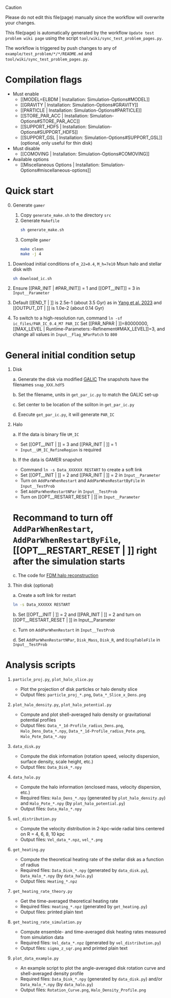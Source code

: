 > [!CAUTION]
> Please do not edit this file(page) manually since the workflow will overwrite your changes.
>
> This file(page) is automatically generated by the workflow `Update test problem wiki page` using the script `tool/wiki/sync_test_problem_pages.py`.
>
> The workflow is triggered by push changes to any of `example/test_problem/*/*/README.md` and `tool/wiki/sync_test_problem_pages.py`.


# Compilation flags
- Must enable
   - [[MODEL=ELBDM | Installation: Simulation-Options#MODEL]]
   - [[GRAVITY | Installation: Simulation-Options#GRAVITY]]
   - [[PARTICLE | Installation: Simulation-Options#PARTICLE]]
   - [[STORE_PAR_ACC | Installation: Simulation-Options#STORE_PAR_ACC]]
   - [[SUPPORT_HDF5 | Installation: Simulation-Options#SUPPORT_HDF5]]
   - [[SUPPORT_GSL | Installation: Simulation-Options#SUPPORT_GSL]] (optional, only useful for thin disk)
- Must disable
   - [[COMOVING | Installation: Simulation-Options#COMOVING]]
- Available options
   - [[Miscellaneous Options | Installation: Simulation-Options#miscellaneous-options]]


# Quick start
0. Generate `gamer`
   1. Copy `generate_make.sh` to the directory `src`
   2. Generate `Makefile`
      ```bash
      sh generate_make.sh
      ```
   3. Compile `gamer`
      ```bash
      make clean
      make -j 4
      ```

1. Download initial conditions of `m_22=0.4`, `M_h=7e10` Msun halo and stellar disk with
   ```bash
   sh download_ic.sh
   ```

2. Ensure [[PAR_INIT | #PAR_INIT]] = 1 and [[OPT__INIT]] = 3 in `Input__Parameter`

3. Default [[END_T | ]] is 2.5e-1 (about 3.5 Gyr) as in [Yang et al. 2023](https://doi.org/10.1093/mnras/stae793) and [[OUTPUT_DT | ]] is 1.0e-2 (about 0.14 Gyr)

4. To switch to a high-resolution run, command `ln -sf ic_files/PAR_IC_0.4_M7 PAR_IC`
   Set [[PAR_NPAR | ]]=80000000, [[MAX_LEVEL | Runtime-Parameters:-Refinement#MAX_LEVEL]]=3, and change all values in `Input__Flag_NParPatch` to `800`


# General initial condition setup
1. Disk

   a. Generate the disk via modified [GALIC](https://github.com/HsunYeong/GALIC.git)
      The snapshots have the filenames `snap_XXX.hdf5`

   b. Set the filename, units in `get_par_ic.py` to match the GALIC set-up

   c. Set center to be location of the soliton in `get_par_ic.py`

   d. Execute `get_par_ic.py`, it will generate `PAR_IC`

2. Halo

   a. If the data is binary file `UM_IC`

      * Set [[OPT__INIT | ]] = 3 and [[PAR_INIT | ]] = 1
      * `Input__UM_IC_RefineRegion` is required

   b. If the data is GAMER snapshot

      * Command `ln -s Data_XXXXXX RESTART` to create a soft link
      * Set [[OPT__INIT | ]] = 2 and [[PAR_INIT | ]] = 2 in `Input__Parameter`
      * Turn on `AddParWhenRestart` and `AddParWhenRestartByFile` in `Input__TestProb`
      * Set `AddParWhenRestartNPar` in `Input__TestProb`
      * Turn on [[OPT__RESTART_RESET | ]] in `Input__Parameter`
      # Recommand to turn off `AddParWhenRestart`, `AddParWhenRestartByFile`, [[OPT__RESTART_RESET | ]] right after the simulation starts

   c. The code for [FDM halo reconstruction](https://github.com/calab-ntu/psidm-halo-reconstruction)

3. Thin disk (optional)

   a. Create a soft link for restart
      ```bash
      ln -s Data_XXXXXX RESTART
      ```

   b. Set [[OPT__INIT | ]] = 2 and [[PAR_INIT | ]] = 2 and turn on [[OPT__RESTART_RESET | ]] in Input__Parameter

   c. Turn on `AddParWhenRestart` in `Input__TestProb`

   d. Set `AddParWhenRestartNPar`, `Disk_Mass`, `Disk_R`, and `DispTableFile` in `Input__TestProb`


# Analysis scripts
1. `particle_proj.py`, `plot_halo_slice.py`

   * Plot the projection of disk particles or halo density slice
   * Output files: `particle_proj_*.png`, `Data_*_Slice_x_Dens.png`

2. `plot_halo_density.py`, `plot_halo_potential.py`

   * Compute and plot shell-averaged halo density or gravitational potential profiles
   * Output files: `Data_*_1d-Profile_radius_Dens.png`, `Halo_Dens_Data_*.npy`,
                   `Data_*_1d-Profile_radius_Pote.png`, `Halo_Pote_Data_*.npy`

3. `data_disk.py`

   * Compute the disk information (rotation speed, velocity dispersion, surface density, scale height, etc.)
   * Output files: `Data_Disk_*.npy`

4. `data_halo.py`

   * Compute the halo information (enclosed mass, velocity dispersion, etc.)
   * Required files: `Halo_Dens_*.npy` (generated by `plot_halo_density.py`) and `Halo_Pote_*.npy` (by `plot_halo_potential.py`)
   * Output files: `Data_Halo_*.npy`

5. `vel_distribution.py`

   * Compute the velocity distribution in 2-kpc-wide radial bins centered on R = 4, 6, 8, 10 kpc
   * Output files: `Vel_data_*.npz`, `vel_*.png`

6. `get_heating.py`

   * Compute the theoretical heating rate of the stellar disk as a function of radius
   * Required files: `Data_Disk_*.npy` (generated by `data_disk.py`), `Data_Halo_*.npy` (by `data_halo.py`)
   * Output files: `Heating_*.npz`

7. `get_heating_rate_theory.py`

   * Get the time-averaged theoretical heating rate
   * Required files: `Heating_*.npz` (generated by `get_heating.py`)
   * Output files: printed plain text

8. `get_heating_rate_simulation.py`

   * Compute ensemble- and time-averaged disk heating rates measured from simulation data
   * Required files: `Vel_data_*.npz` (generated by `vel_distribution.py`)
   * Output files: `sigma_z_sqr.png` and printed plain text

9. `plot_data_example.py`

   * An example script to plot the angle-averaged disk rotation curve and shell-averaged density profile
   * Required files: `Data_Disk_*.npy` (generated by `data_disk.py`) and/or `Data_Halo_*.npy` (by `data_halo.py`)
   * Output files: `Rotation_Curve.png`, `Halo_Density_Profile.png`

